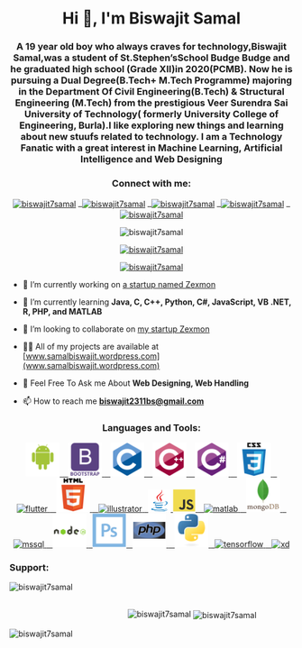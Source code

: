 <h1 align="center">Hi 👋, I'm Biswajit Samal</h1>
<h3 align="center">A 19 year old boy who always craves for technology,Biswajit Samal,was a student of St.Stephen’sSchool Budge Budge and he graduated high school (Grade XII)in 2020(PCMB). Now he is pursuing a Dual Degree(B.Tech+ M.Tech Programme) majoring in the Department Of Civil Engineering(B.Tech) & Structural Engineering (M.Tech) from the prestigious Veer Surendra Sai University of Technology( formerly University College of Engineering, Burla).I like exploring new things and learning about new stuufs related to technology. I am a Technology Fanatic with a great interest in Machine Learning, Artificial Intelligence and Web Designing</h3>

<h3 align="center">Connect with me:</h3>
<p align="center">
<a href="https://twitter.com/biswajit7samal" target="blank"><img align="center" src="https://img-premium.flaticon.com/png/512/60/60580.png?token=exp=1621023054~hmac=521c4542633bc3773a243dc576113afe" alt="biswajit7samal" height="40" width="40" /></a>
<a href="https://www.codechef.com/users/biswajit7samal" target="blank">&ensp;<img align="center" src="https://cdn.jsdelivr.net/npm/simple-icons@3.1.0/icons/codechef.svg" alt="biswajit7samal" height="30" width="40" /></a>
  <a href="https://www.linkedin.com/in/biswajit7samal" target="blank">&ensp;<img align="center" src="https://img-premium.flaticon.com/png/512/61/61109.png?token=exp=1621023207~hmac=4f87806a9310ed0be5459e988d19c2f2" alt="biswajit7samal" height="40" width="40" /></a>
  <a href="https://www.facebook.com/biswajit.samal.3954546" target="blank">&ensp;<img align="center" src="https://img-premium.flaticon.com/png/512/61/61045.png?token=exp=1621023579~hmac=a47ee1a7c184b6f58adee539e0075055" alt="biswajit7samal" height="40" width="40" /></a>
   <a href="https://www.quora.com/profile/Biswajit-Samal-37" target="blank">&ensp;<img align="center" src="https://img-premium.flaticon.com/png/512/2111/2111631.png?token=exp=1621024150~hmac=2a052f762c17ec9666ffee7a05bb405a" alt="biswajit7samal" height="40" width="40" /></a>
  
  

<p align="center"> <img src="https://komarev.com/ghpvc/?username=biswajit7samal&label=Profile%20views&color=0e75b6&style=flat" alt="biswajit7samal" /> </p>

<p align="center"> <a href="https://github.com/ryo-ma/github-profile-trophy"><img src="https://github-profile-trophy.vercel.app/?username=biswajit7samal" alt="biswajit7samal" /></a> </p>

<p align="center"> <a href="https://twitter.com/biswajit7samal" target="blank"><img src="https://img.shields.io/twitter/follow/biswajit7samal?logo=twitter&style=for-the-badge" alt="biswajit7samal" /></a> </p>

- 🔭 I’m currently working on [a startup named Zexmon](www.zexmonalwaysinstyle.in.net)

- 🌱 I’m currently learning **Java, C, C++, Python, C#, JavaScript, VB .NET, R, PHP, and MATLAB**

- 👯 I’m looking to collaborate on [my startup Zexmon](www.zexmonalwaysinstyle.in.net)

- 👨‍💻 All of my projects are available at [www.samalbiswajit.wordpress.com](www.samalbiswajit.wordpress.com)

- 💬 Feel Free To Ask me About **Web Designing, Web Handling**

- 📫 How to reach me **biswajit2311bs@gmail.com**


</p>

<h3 align="center">Languages and Tools:</h3>
<p align="center"> <a href="https://developer.android.com" target="_blank"> <img src="https://raw.githubusercontent.com/devicons/devicon/master/icons/android/android-original-wordmark.svg" alt="android" width="60" height="60"/> </a> <a href="https://getbootstrap.com" target="_blank">&ensp; <img src="https://raw.githubusercontent.com/devicons/devicon/master/icons/bootstrap/bootstrap-plain-wordmark.svg" alt="bootstrap" width="60" height="60"/> </a> <a href="https://www.cprogramming.com/" target="_blank">&ensp; <img src="https://raw.githubusercontent.com/devicons/devicon/master/icons/c/c-original.svg" alt="c" width="60" height="60"/> </a> <a href="https://www.w3schools.com/cpp/" target="_blank">&ensp; <img src="https://raw.githubusercontent.com/devicons/devicon/master/icons/cplusplus/cplusplus-original.svg" alt="cplusplus" width="60" height="60"/> </a> <a href="https://www.w3schools.com/cs/" target="_blank">&ensp; <img src="https://raw.githubusercontent.com/devicons/devicon/master/icons/csharp/csharp-original.svg" alt="csharp" width="60" height="60"/> </a> <a href="https://www.w3schools.com/css/" target="_blank">&ensp; <img src="https://raw.githubusercontent.com/devicons/devicon/master/icons/css3/css3-original-wordmark.svg" alt="css3" width="60" height="60"/> </a> <a href="https://flutter.dev" target="_blank">&ensp; <img src="https://www.vectorlogo.zone/logos/flutterio/flutterio-icon.svg" alt="flutter" width="60" height="60"/> </a> <a href="https://www.w3.org/html/" target="_blank">&ensp; <img src="https://raw.githubusercontent.com/devicons/devicon/master/icons/html5/html5-original-wordmark.svg" alt="html5" width="60" height="60"/> </a> <a href="https://www.adobe.com/in/products/illustrator.html" target="_blank">&ensp; <img src="https://www.vectorlogo.zone/logos/adobe_illustrator/adobe_illustrator-icon.svg" alt="illustrator" width="60" height="60"/> </a> <a href="https://www.java.com" target="_blank"> &ensp;<img src="https://raw.githubusercontent.com/devicons/devicon/master/icons/java/java-original.svg" alt="java" width="40" height="40"/> </a> <a href="https://developer.mozilla.org/en-US/docs/Web/JavaScript" target="_blank"> <img src="https://raw.githubusercontent.com/devicons/devicon/master/icons/javascript/javascript-original.svg" alt="javascript" width="40" height="40"/> </a> <a href="https://www.mathworks.com/" target="_blank">&ensp; <img src="https://raw.githubusercontent.com/simple-icons/simple-icons/master/icons/mathworks.svg" alt="matlab" width="60" height="60"/> </a> <a href="https://www.mongodb.com/" target="_blank">&ensp; <img src="https://raw.githubusercontent.com/devicons/devicon/master/icons/mongodb/mongodb-original-wordmark.svg" alt="mongodb" width="60" height="60"/> </a> <a href="https://www.microsoft.com/en-us/sql-server" target="_blank">&ensp; <img src="https://cdn.worldvectorlogo.com/logos/microsoft-sql-server.svg" alt="mssql" width="60" height="60"/> </a> <a href="https://nodejs.org" target="_blank">&ensp; <img src="https://raw.githubusercontent.com/devicons/devicon/master/icons/nodejs/nodejs-original-wordmark.svg" alt="nodejs" width="60" height="60"/> </a> <a href="https://www.photoshop.com/en" target="_blank"> &ensp;<img src="https://raw.githubusercontent.com/devicons/devicon/master/icons/photoshop/photoshop-line.svg" alt="photoshop" width="60" height="60"/>&ensp; </a> <a href="https://www.php.net" target="_blank"> <img src="https://raw.githubusercontent.com/devicons/devicon/master/icons/php/php-original.svg" alt="php" width="60" height="60"/> </a> <a href="https://www.python.org" target="_blank">&ensp; <img src="https://raw.githubusercontent.com/devicons/devicon/master/icons/python/python-original.svg" alt="python" width="60" height="60"/> </a> <a href="https://www.tensorflow.org" target="_blank"> &ensp;<img src="https://www.vectorlogo.zone/logos/tensorflow/tensorflow-icon.svg" alt="tensorflow" width="60" height="60"/> </a> <a href="https://www.adobe.com/products/xd.html" target="_blank">&ensp; <img src="https://cdn.worldvectorlogo.com/logos/adobe-xd.svg" alt="xd" width="60" height="60"/> </a> </p>

<h3 align="left">Support:</h3>
<p><a href="https://www.buymeacoffee.com/biswajit7samal"> <img align="left" src="https://cdn.buymeacoffee.com/buttons/v2/default-yellow.png" height="50" width="210" alt="biswajit7samal" /></a></p><br><br>

<p><img align="left" src="https://github-readme-stats.vercel.app/api/top-langs?username=biswajit7samal&show_icons=true&locale=en&layout=compact" alt="biswajit7samal" /></p>

<p>&nbsp;<img align="center" src="https://github-readme-stats.vercel.app/api?username=biswajit7samal&show_icons=true&locale=en" alt="biswajit7samal" /></p>

<p><img align="center" src="https://github-readme-streak-stats.herokuapp.com/?user=biswajit7samal&" alt="biswajit7samal" /></p>
